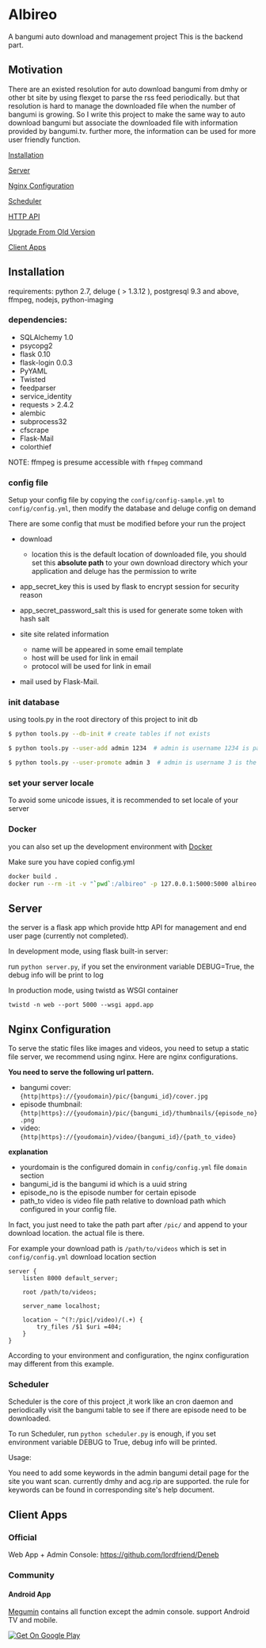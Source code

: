 # Albireo
A bangumi auto download and management project
This is the backend part.

## Motivation

There are an existed resolution for auto download bangumi from dmhy or other bt site by using flexget to parse the rss feed periodically. but that resolution is hard to manage the downloaded
file when the number of bangumi is growing. So I write this project to make the same way to auto download bangumi but associate the downloaded file with information provided by bangumi.tv.
further more, the information can be used for more user friendly function.

[Installation](#installation)

[Server](#server)

[Nginx Configuration](#nginx-configuration)

[Scheduler](#scheduler)

[HTTP API](http://docs.albireo.apiary.io/)

[Upgrade From Old Version](https://github.com/lordfriend/Albireo/blob/master/alembic/README.md)

[Client Apps](#client-apps)

## Installation

requirements: python 2.7, deluge ( > 1.3.12 ), postgresql 9.3 and above, ffmpeg, nodejs, python-imaging

### dependencies:

- SQLAlchemy 1.0
- psycopg2
- flask 0.10
- flask-login 0.0.3
- PyYAML
- Twisted
- feedparser
- service_identity
- requests > 2.4.2
- alembic
- subprocess32
- cfscrape
- Flask-Mail
- colorthief

NOTE: ffmpeg is presume accessible with `ffmpeg` command

### config file

Setup your config file by copying the `config/config-sample.yml` to `config/config.yml`, then modify the database and deluge config on demand

There are some config that must be modified before your run the project

- download
    - location this is the default location of downloaded file, you should set this **absolute path** to your own download directory which your application and deluge has the permission to write

- app_secret_key this is used by flask to encrypt session for security reason

- app_secret_password_salt this is used for generate some token with hash salt

- site site related information
    - name will be appeared in some email template
    - host will be used for link in email
    - protocol will be used for link in email
    
- mail used by Flask-Mail.

### init database

using tools.py in the root directory of this project to init db

```bash
$ python tools.py --db-init # create tables if not exists

$ python tools.py --user-add admin 1234  # admin is username 1234 is password

$ python tools.py --user-promote admin 3  # admin is username 3 is the level, currently means super user
```

### set your server locale

To avoid some unicode issues, it is recommended to set locale of your server

### Docker
you can also set up the development environment with [Docker](https://www.docker.com/)

Make sure you have copied config.yml

```bash
docker build .
docker run --rm -it -v "`pwd`:/albireo" -p 127.0.0.1:5000:5000 albireo
```

## Server

the server is a flask app which provide http API for management and end user page (currently not completed).

In development mode, using flask built-in server:

run `python server.py`, if you set the environment variable DEBUG=True, the debug info will be print to log

In production mode, using twistd as WSGI container

```shell
twistd -n web --port 5000 --wsgi appd.app
```

## Nginx Configuration

To serve the static files like images and videos, you need to setup a static file server, we recommend using nginx.
Here are nginx configurations.

**You need to serve the following url pattern.**

- bangumi cover: `{http|https}://{youdomain}/pic/{bangumi_id}/cover.jpg`
- episode thumbnail: `{http|https}://{youdomain}/pic/{bangumi_id}/thumbnails/{episode_no}.png`
- video: `{http|https}://{youdomain}/video/{bangumi_id}/{path_to_video}`

**explanation**
- yourdomain is the configured domain in `config/config.yml` file `domain` section
- bangumi_id is the bangumi id which is a uuid string
- episode_no is the episode number for certain episode
- path_to video is video file path relative to download path which configured in your config file.

In fact, you just need to take the path part after `/pic/` and append to your download location. the actual file is there.

For example your download path is `/path/to/videos` which is set in `config/config.yml` download location section

```nginx
server {
	listen 8000 default_server;
	
	root /path/to/videos;
	
	server_name localhost;
	
	location ~ ^(?:/pic|/video)/(.+) {
		try_files /$1 $uri =404;
	}
}
```

According to your environment and configuration, the nginx configuration may different from this example.


### Scheduler

Scheduler is the core of this project ,it work like an cron daemon and periodically visit the bangumi table to see if there are episode need to be downloaded.

To run Scheduler, run `python scheduler.py` is enough, if you set environment variable DEBUG to True, debug info will be printed.

Usage:

You need to add some keywords in the admin bangumi detail page for the site you want scan. currently dmhy and acg.rip are supported. the rule for keywords can be found in
 corresponding site's help document.


## Client Apps

### Official

Web App + Admin Console: https://github.com/lordfriend/Deneb

### Community

#### Android App

[Megumin](https://github.com/RoyaAoki/Megumin) contains all function except the admin console. support Android TV and mobile. 

[![Get On Google Play](https://play.google.com/intl/en_us/badges/images/badge_new.png)](https://play.google.com/store/apps/details?id=com.sqrtf.megumin)


